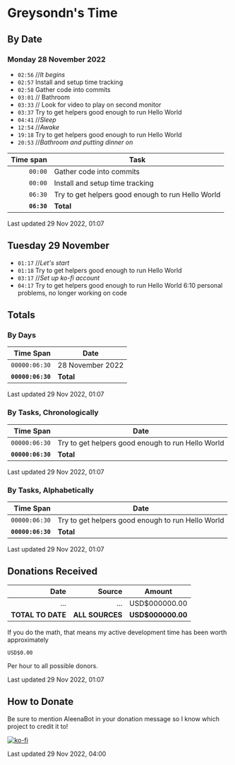 # Greysondn's Time

## By Date

### Monday 28 November 2022

- `02:56` //_It begins_
- `02:57` Install and setup time tracking
- `02:58` Gather code into commits
- `03:01` // Bathroom
- `03:33` // Look for video to play on second monitor
- `03:37` Try to get helpers good enough to run Hello World
- `04:41` //_Sleep_
- `12:54` //_Awake_
- `19:18` Try to get helpers good enough to run Hello World
- `20:53` //_Bathroom and putting dinner on_

| Time span          | Task                                              |
| -----------------: | ------------------------------------------------- |
|          `00:00`   | Gather code into commits                          |
|          `00:00`   | Install and setup time tracking                   |
|          `06:30`   | Try to get helpers good enough to run Hello World |
|        **`06:30`** | **Total**                                         |

Last updated 29 Nov 2022, 01:07

## Tuesday 29 November

- `01:17` //_Let's start_
- `01:18` Try to get helpers good enough to run Hello World
- `03:17` //_Set up ko-fi account_
- `04:17` Try to get helpers good enough to run Hello World
6:10 personal problems, no longer working on code

## Totals

### By Days

| Time Span          | Date                                              |
| -----------------: | ------------------------------------------------- |
|    `00000:06:30`   | 28 November 2022                                  |
|  **`00000:06:30`** | **Total**                                         |

Last updated 29 Nov 2022, 01:07

### By Tasks, Chronologically

| Time Span          | Date                                              |
| -----------------: | ------------------------------------------------- |
|    `00000:06:30`   | Try to get helpers good enough to run Hello World |
|  **`00000:06:30`** | **Total**                                         |

Last updated 29 Nov 2022, 01:07

### By Tasks, Alphabetically

| Time Span          | Date                                              |
| -----------------: | ------------------------------------------------- |
|    `00000:06:30`   | Try to get helpers good enough to run Hello World |
|  **`00000:06:30`** | **Total**                                         |

Last updated 29 Nov 2022, 01:07

## Donations Received

| Date               | Source                 | Amount                   |
| -----------------: | ---------------------: | ------------------------ |
|      ...           | ...                    | USD$000000.00            |
| **TOTAL TO DATE**  | **ALL SOURCES**        | **USD$000000.00**        |

If you do the math, that means my active development time has been worth
approximately

`USD$0.00`

Per hour to all possible donors.

Last updated 29 Nov 2022, 01:07

## How to Donate

Be sure to mention AleenaBot in your donation message so I know which project to credit it to!

[![ko-fi](https://ko-fi.com/img/githubbutton_sm.svg)](https://ko-fi.com/Q5Q710S8R)

Last updated 29 Nov 2022, 04:00